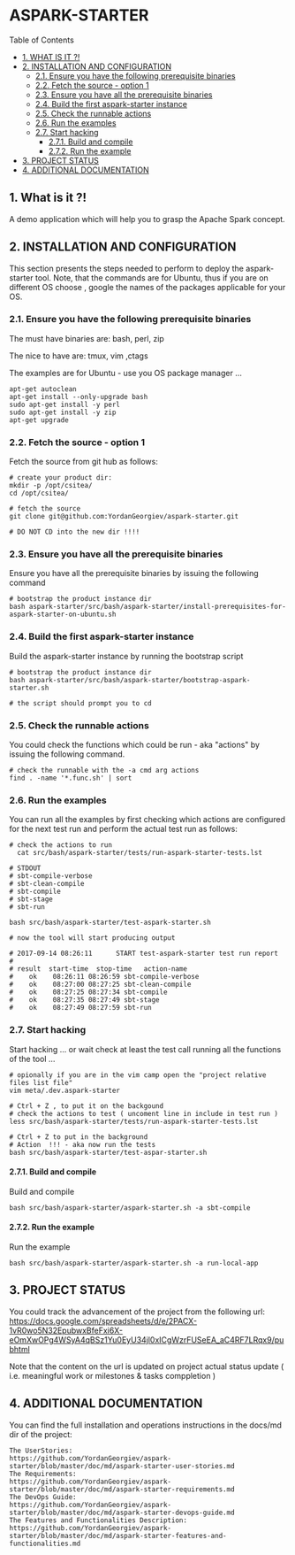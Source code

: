 #  ASPARK-STARTER


Table of Contents

  * [1. WHAT IS IT ?!](#1-what-is-it-)
  * [2. INSTALLATION AND CONFIGURATION](#2-installation-and-configuration)
    * [2.1. Ensure you have the following prerequisite binaries](#21-ensure-you-have-the-following-prerequisite-binaries)
    * [2.2. Fetch the source - option 1](#22-fetch-the-source--option-1)
    * [2.3. Ensure you have all the prerequisite binaries](#23-ensure-you-have-all-the-prerequisite-binaries)
    * [2.4. Build the first aspark-starter instance](#24-build-the-first-aspark-starter-instance)
    * [2.5. Check the runnable actions](#25-check-the-runnable-actions)
    * [2.6. Run the examples](#26-run-the-examples)
    * [2.7. Start hacking](#27-start-hacking)
      * [2.7.1. Build and compile](#271-build-and-compile)
      * [2.7.2. Run the example](#272-run-the-example)
  * [3. PROJECT STATUS](#3-project-status)
  * [4. ADDITIONAL DOCUMENTATION](#4-additional-documentation)


    

## 1. What is it ?!
A demo application which will help you to grasp the Apache Spark concept. 

    

## 2. INSTALLATION AND CONFIGURATION
This section presents the steps needed to perform to deploy the aspark-starter tool. Note, that the commands are for Ubuntu, thus if you are on different OS choose , google the names of the packages applicable for your OS. 

    

### 2.1. Ensure you have the following prerequisite binaries
The must have binaries are:
 bash, perl, zip

The nice to have are:
 tmux, vim ,ctags

The examples are for Ubuntu - use you OS package manager …

    apt-get autoclean
    apt-get install --only-upgrade bash
    sudo apt-get install -y perl
    sudo apt-get install -y zip
    apt-get upgrade
    
    

### 2.2. Fetch the source - option 1
Fetch the source from git hub as follows:

    # create your product dir:
    mkdir -p /opt/csitea/
    cd /opt/csitea/
    
    # fetch the source
    git clone git@github.com:YordanGeorgiev/aspark-starter.git
    
    # DO NOT CD into the new dir !!!!

### 2.3. Ensure you have all the prerequisite binaries
Ensure you have all the prerequisite binaries by issuing the following command

    # bootstrap the product instance dir
    bash aspark-starter/src/bash/aspark-starter/install-prerequisites-for-aspark-starter-on-ubuntu.sh

### 2.4. Build the first aspark-starter instance
Build the aspark-starter instance by running the bootstrap script

    # bootstrap the product instance dir
    bash aspark-starter/src/bash/aspark-starter/bootstrap-aspark-starter.sh
    
    # the script should prompt you to cd 

### 2.5. Check the runnable actions
You could check the functions which could be run - aka "actions" by issuing the following command. 

    # check the runnable with the -a cmd arg actions 
    find . -name '*.func.sh' | sort

### 2.6. Run the examples
You can run all the examples by first checking which actions are configured for the next test run and perform the actual test run as follows:

    # check the actions to run
      cat src/bash/aspark-starter/tests/run-aspark-starter-tests.lst
    
    # STDOUT
    # sbt-compile-verbose
    # sbt-clean-compile
    # sbt-compile
    # sbt-stage
    # sbt-run
    
    bash src/bash/aspark-starter/test-aspark-starter.sh
    
    # now the tool will start producing output
    
    # 2017-09-14 08:26:11      START test-aspark-starter test run report
    # 
    # result  start-time  stop-time   action-name
    #    ok    08:26:11 08:26:59 sbt-compile-verbose
    #    ok    08:27:00 08:27:25 sbt-clean-compile
    #    ok    08:27:25 08:27:34 sbt-compile
    #    ok    08:27:35 08:27:49 sbt-stage
    #    ok    08:27:49 08:27:59 sbt-run

### 2.7. Start hacking
Start hacking … or wait check at least the test call running all the functions of the tool … 

    # opionally if you are in the vim camp open the "project relative files list file"
    vim meta/.dev.aspark-starter
    
    # Ctrl + Z , to put it on the backgound
    # check the actions to test ( uncoment line in include in test run ) 
    less src/bash/aspark-starter/tests/run-aspark-starter-tests.lst
    
    # Ctrl + Z to put in the background
    # Action  !!! - aka now run the tests
    bash src/bash/aspark-starter/test-aspar-starter.sh

#### 2.7.1. Build and compile
Build and compile

    bash src/bash/aspark-starter/aspark-starter.sh -a sbt-compile

#### 2.7.2. Run the example
Run the example

    bash src/bash/aspark-starter/aspark-starter.sh -a run-local-app

## 3. PROJECT STATUS
You could track the advancement of the project from the following url:
https://docs.google.com/spreadsheets/d/e/2PACX-1vR0wo5N32EpubwxBfeFxi6X-eOmXwOPg4WSyA4qBSz1Yu0EyU34jl0xICgWzrFUSeEA_aC4RF7LRqx9/pubhtml

Note that the content on the url is updated on project actual status update ( i.e. meaningful work or milestones &amp; tasks comppletion ) 

    

## 4. ADDITIONAL DOCUMENTATION
You can find the full installation and operations instructions in the docs/md dir of the project:

    The UserStories:
    https://github.com/YordanGeorgiev/aspark-starter/blob/master/doc/md/aspark-starter-user-stories.md
    The Requirements:
    https://github.com/YordanGeorgiev/aspark-starter/blob/master/doc/md/aspark-starter-requirements.md
    The DevOps Guide:
    https://github.com/YordanGeorgiev/aspark-starter/blob/master/doc/md/aspark-starter-devops-guide.md
    The Features and Functionalities Description:
    https://github.com/YordanGeorgiev/aspark-starter/blob/master/doc/md/aspark-starter-features-and-functionalities.md

